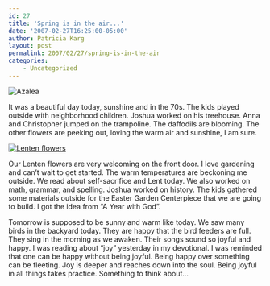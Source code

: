```yaml
---
id: 27
title: 'Spring is in the air...'
date: '2007-02-27T16:25:00-05:00'
author: Patricia Karg
layout: post
permalink: 2007/02/27/spring-is-in-the-air
categories:
    - Uncategorized
---
```

![Azalea](http://garden.kargs.net/wp-content/uploads/2013/04/cropped-IMAG8993.jpg)

It was a beautiful day today, sunshine and in the 70s. The kids played outside with neighborhood children. Joshua worked on his treehouse. Anna and Christopher jumped on the trampoline. The daffodils are blooming. The other flowers are peeking out, loving the warm air and sunshine, I am sure.

[![Lenten flowers](http://garden.kargs.net/wp-content/uploads/thumbs/IMG_3198.JPG)](http://garden.kargs.net/wp-content/uploads/IMG_3198.JPG)

Our Lenten flowers are very welcoming on the front door. I love gardening and can’t wait to get started. The warm temperatures are beckoning me outside. We read about self-sacrifice and Lent today. We also worked on math, grammar, and spelling. Joshua worked on history. The kids gathered some materials outside for the Easter Garden Centerpiece that we are going to build. I got the idea from “A Year with God”.

Tomorrow is supposed to be sunny and warm like today. We saw many birds in the backyard today. They are happy that the bird feeders are full. They sing in the morning as we awaken. Their songs sound so joyful and happy. I was reading about “joy” yesterday in my devotional. I was reminded that one can be happy without being joyful. Being happy over something can be fleeting. Joy is deeper and reaches down into the soul. Being joyful in all things takes practice. Something to think about…


